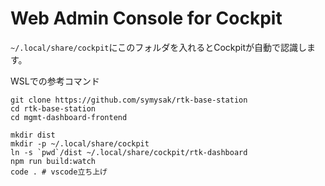 # Web Admin Console for Cockpit
`~/.local/share/cockpit`にこのフォルダを入れるとCockpitが自動で認識します。

WSLでの参考コマンド
```
git clone https://github.com/symysak/rtk-base-station
cd rtk-base-station
cd mgmt-dashboard-frontend

mkdir dist
mkdir -p ~/.local/share/cockpit
ln -s `pwd`/dist ~/.local/share/cockpit/rtk-dashboard
npm run build:watch
code . # vscode立ち上げ
```